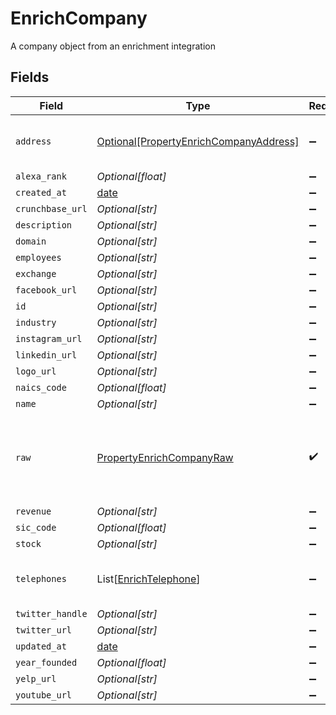 # EnrichCompany

A company object from an enrichment integration


## Fields

| Field                                                                                         | Type                                                                                          | Required                                                                                      | Description                                                                                   |
| --------------------------------------------------------------------------------------------- | --------------------------------------------------------------------------------------------- | --------------------------------------------------------------------------------------------- | --------------------------------------------------------------------------------------------- |
| `address`                                                                                     | [Optional[PropertyEnrichCompanyAddress]](../../models/shared/propertyenrichcompanyaddress.md) | :heavy_minus_sign:                                                                            | The address of the company                                                                    |
| `alexa_rank`                                                                                  | *Optional[float]*                                                                             | :heavy_minus_sign:                                                                            | N/A                                                                                           |
| `created_at`                                                                                  | [date](https://docs.python.org/3/library/datetime.html#date-objects)                          | :heavy_minus_sign:                                                                            | N/A                                                                                           |
| `crunchbase_url`                                                                              | *Optional[str]*                                                                               | :heavy_minus_sign:                                                                            | N/A                                                                                           |
| `description`                                                                                 | *Optional[str]*                                                                               | :heavy_minus_sign:                                                                            | N/A                                                                                           |
| `domain`                                                                                      | *Optional[str]*                                                                               | :heavy_minus_sign:                                                                            | N/A                                                                                           |
| `employees`                                                                                   | *Optional[str]*                                                                               | :heavy_minus_sign:                                                                            | N/A                                                                                           |
| `exchange`                                                                                    | *Optional[str]*                                                                               | :heavy_minus_sign:                                                                            | N/A                                                                                           |
| `facebook_url`                                                                                | *Optional[str]*                                                                               | :heavy_minus_sign:                                                                            | N/A                                                                                           |
| `id`                                                                                          | *Optional[str]*                                                                               | :heavy_minus_sign:                                                                            | N/A                                                                                           |
| `industry`                                                                                    | *Optional[str]*                                                                               | :heavy_minus_sign:                                                                            | N/A                                                                                           |
| `instagram_url`                                                                               | *Optional[str]*                                                                               | :heavy_minus_sign:                                                                            | N/A                                                                                           |
| `linkedin_url`                                                                                | *Optional[str]*                                                                               | :heavy_minus_sign:                                                                            | N/A                                                                                           |
| `logo_url`                                                                                    | *Optional[str]*                                                                               | :heavy_minus_sign:                                                                            | N/A                                                                                           |
| `naics_code`                                                                                  | *Optional[float]*                                                                             | :heavy_minus_sign:                                                                            | N/A                                                                                           |
| `name`                                                                                        | *Optional[str]*                                                                               | :heavy_minus_sign:                                                                            | N/A                                                                                           |
| `raw`                                                                                         | [PropertyEnrichCompanyRaw](../../models/shared/propertyenrichcompanyraw.md)                   | :heavy_check_mark:                                                                            | The raw data returned by the integration for this company                                     |
| `revenue`                                                                                     | *Optional[str]*                                                                               | :heavy_minus_sign:                                                                            | N/A                                                                                           |
| `sic_code`                                                                                    | *Optional[float]*                                                                             | :heavy_minus_sign:                                                                            | N/A                                                                                           |
| `stock`                                                                                       | *Optional[str]*                                                                               | :heavy_minus_sign:                                                                            | N/A                                                                                           |
| `telephones`                                                                                  | List[[EnrichTelephone](../../models/shared/enrichtelephone.md)]                               | :heavy_minus_sign:                                                                            | An array of telephones for this company                                                       |
| `twitter_handle`                                                                              | *Optional[str]*                                                                               | :heavy_minus_sign:                                                                            | N/A                                                                                           |
| `twitter_url`                                                                                 | *Optional[str]*                                                                               | :heavy_minus_sign:                                                                            | N/A                                                                                           |
| `updated_at`                                                                                  | [date](https://docs.python.org/3/library/datetime.html#date-objects)                          | :heavy_minus_sign:                                                                            | N/A                                                                                           |
| `year_founded`                                                                                | *Optional[float]*                                                                             | :heavy_minus_sign:                                                                            | N/A                                                                                           |
| `yelp_url`                                                                                    | *Optional[str]*                                                                               | :heavy_minus_sign:                                                                            | N/A                                                                                           |
| `youtube_url`                                                                                 | *Optional[str]*                                                                               | :heavy_minus_sign:                                                                            | N/A                                                                                           |
